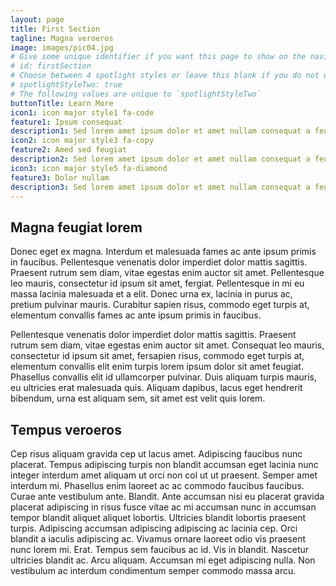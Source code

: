 ```yaml
---
layout: page
title: First Section
tagline: Magna veroeros
image: images/pic04.jpg
# Give some unique identifier if you want this page to show on the navigation menu
# id: firstSection
# Choose between 4 spotlight styles or leave this blank if you do not want this page to be on the spotlight; to change the order in which pages appear, rename your spotlight pages prepending a number, like '1-page-name.md'
# spotlightStyleTwo: true
# The following values are unique to `spotlightStyleTwo`
buttonTitle: Learn More
icon1: icon major style1 fa-code
feature1: Ipsum consequat
description1: Sed lorem amet ipsum dolor et amet nullam consequat a feugiat consequat tempus veroeros sed consequat.
icon2: icon major style3 fa-copy
feature2: Amed sed feugiat
description2: Sed lorem amet ipsum dolor et amet nullam consequat a feugiat consequat tempus veroeros sed consequat.
icon3: icon major style5 fa-diamond
feature3: Dolor nullam
description3: Sed lorem amet ipsum dolor et amet nullam consequat a feugiat consequat tempus veroeros sed consequat.
---
```


## Magna feugiat lorem

Donec eget ex magna. Interdum et malesuada fames ac ante ipsum primis in faucibus. Pellentesque venenatis dolor imperdiet dolor mattis sagittis. Praesent rutrum sem diam, vitae egestas enim auctor sit amet. Pellentesque leo mauris, consectetur id ipsum sit amet, fergiat. Pellentesque in mi eu massa lacinia malesuada et a elit. Donec urna ex, lacinia in purus ac, pretium pulvinar mauris. Curabitur sapien risus, commodo eget turpis at, elementum convallis fames ac ante ipsum primis in faucibus.

Pellentesque venenatis dolor imperdiet dolor mattis sagittis. Praesent rutrum sem diam, vitae egestas enim auctor sit amet. Consequat leo mauris, consectetur id ipsum sit amet, fersapien risus, commodo eget turpis at, elementum convallis elit enim turpis lorem ipsum dolor sit amet feugiat. Phasellus convallis elit id ullamcorper pulvinar. Duis aliquam turpis mauris, eu ultricies erat malesuada quis. Aliquam dapibus, lacus eget hendrerit bibendum, urna est aliquam sem, sit amet est velit quis lorem.

## Tempus veroeros

Cep risus aliquam gravida cep ut lacus amet. Adipiscing faucibus nunc placerat. Tempus adipiscing turpis non blandit accumsan eget lacinia nunc integer interdum amet aliquam ut orci non col ut ut praesent. Semper amet interdum mi. Phasellus enim laoreet ac ac commodo faucibus faucibus. Curae ante vestibulum ante. Blandit. Ante accumsan nisi eu placerat gravida placerat adipiscing in risus fusce vitae ac mi accumsan nunc in accumsan tempor blandit aliquet aliquet lobortis. Ultricies blandit lobortis praesent turpis. Adipiscing accumsan adipiscing adipiscing ac lacinia cep. Orci blandit a iaculis adipiscing ac. Vivamus ornare laoreet odio vis praesent nunc lorem mi. Erat. Tempus sem faucibus ac id. Vis in blandit. Nascetur ultricies blandit ac. Arcu aliquam. Accumsan mi eget adipiscing nulla. Non vestibulum ac interdum condimentum semper commodo massa arcu.
